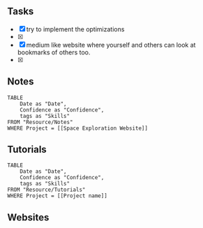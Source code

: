 ## Tasks

- [x] try to implement the optimizations
- [x] 
- [x] medium like website where yourself and others can look at bookmarks of others too.
- [x] 

## Notes

```dataview
TABLE
	Date as "Date",
	Confidence as "Confidence",
	tags as "Skills"
FROM "Resource/Notes"
WHERE Project = [[Space Exploration Website]]
```


## Tutorials

```dataview
TABLE
	Date as "Date",
	Confidence as "Confidence",
	tags as "Skills"
FROM "Resource/Tutorials"
WHERE Project = [[Project name]]
```

## Websites

